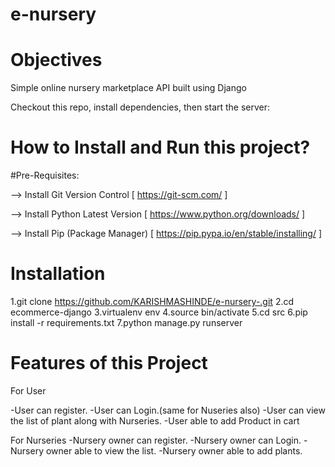 # e-nursery

# Objectives
Simple online nursery marketplace API  built using Django

Checkout this repo, install dependencies, then start the server:

# How to Install and Run this project?

#Pre-Requisites:

--> Install Git Version Control [ https://git-scm.com/ ]

--> Install Python Latest Version [ https://www.python.org/downloads/ ]

--> Install Pip (Package Manager) [ https://pip.pypa.io/en/stable/installing/ ]


# Installation
1.git clone https://github.com/KARISHMASHINDE/e-nursery-.git
2.cd ecommerce-django
3.virtualenv env
4.source bin/activate
5.cd src
6.pip install -r requirements.txt
7.python manage.py runserver

# Features of this Project
For User
 
-User can register.
-User can Login.(same for Nuseries also)
-User can view the list of plant along with Nurseries.
-User able to add Product in cart

For Nurseries
-Nursery owner can register.
-Nursery owner can Login.
-Nursery owner able to view the list.
-Nursery owner able to add plants.
